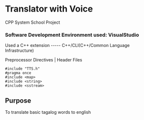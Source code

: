 ﻿# Translator with Voice
CPP System School Project
### Software Development Environment used: VisualStudio
Used a C++ extension ----- C++/CLI(C++/Common Language Infrastructure)

Preprocessor Directives | Header Files

```
#include "TTS.h"
#pragma once
#include <map>
#include <string>
#include <sstream>
```

## Purpose
To translate basic tagalog words to english
